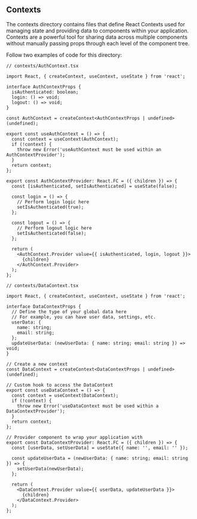 ## Contexts

The contexts directory contains files that define React Contexts used for managing state and providing data to components within your application. Contexts are a powerful tool for sharing data across multiple components without manually passing props through each level of the component tree.

Follow two examples of code for this directory:

```
// contexts/AuthContext.tsx

import React, { createContext, useContext, useState } from 'react';

interface AuthContextProps {
  isAuthenticated: boolean;
  login: () => void;
  logout: () => void;
}

const AuthContext = createContext<AuthContextProps | undefined>(undefined);

export const useAuthContext = () => {
  const context = useContext(AuthContext);
  if (!context) {
    throw new Error('useAuthContext must be used within an AuthContextProvider');
  }
  return context;
};

export const AuthContextProvider: React.FC = ({ children }) => {
  const [isAuthenticated, setIsAuthenticated] = useState(false);

  const login = () => {
    // Perform login logic here
    setIsAuthenticated(true);
  };

  const logout = () => {
    // Perform logout logic here
    setIsAuthenticated(false);
  };

  return (
    <AuthContext.Provider value={{ isAuthenticated, login, logout }}>
      {children}
    </AuthContext.Provider>
  );
};
```

```
// contexts/DataContext.tsx

import React, { createContext, useContext, useState } from 'react';

interface DataContextProps {
  // Define the type of your global data here
  // For example, you can have user data, settings, etc.
  userData: {
    name: string;
    email: string;
  };
  updateUserData: (newUserData: { name: string; email: string }) => void;
}

// Create a new context
const DataContext = createContext<DataContextProps | undefined>(undefined);

// Custom hook to access the DataContext
export const useDataContext = () => {
  const context = useContext(DataContext);
  if (!context) {
    throw new Error('useDataContext must be used within a DataContextProvider');
  }
  return context;
};

// Provider component to wrap your application with
export const DataContextProvider: React.FC = ({ children }) => {
  const [userData, setUserData] = useState({ name: '', email: '' });

  const updateUserData = (newUserData: { name: string; email: string }) => {
    setUserData(newUserData);
  };

  return (
    <DataContext.Provider value={{ userData, updateUserData }}>
      {children}
    </DataContext.Provider>
  );
};

```
